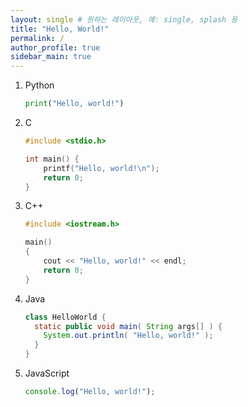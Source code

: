 ```yaml
---
layout: single # 원하는 레이아웃, 예: single, splash 등
title: "Hello, World!"
permalink: /
author_profile: true
sidebar_main: true
---
```




1. Python

    ```python
    print("Hello, world!")
    ```

2. C

    ```c
    #include <stdio.h>

    int main() {
        printf("Hello, world!\n");
        return 0;
    }
    ```



3. C++

	```c++
	#include <iostream.h>
	
	main()
	{
	    cout << "Hello, world!" << endl;
	    return 0;
	}
	```

	

4. Java

	```java
	class HelloWorld {
	  static public void main( String args[] ) {
	    System.out.println( "Hello, world!" );
	  }
	}
	```

	

5. JavaScript

	```javascript
	console.log("Hello, world!");
	```

